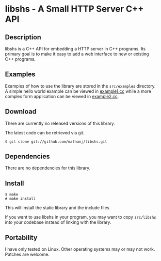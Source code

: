 libshs - A Small HTTP Server C++ API
====================================

Description
-----------
libshs is a C++ API for embedding a HTTP server in C++ programs. Its primary
goal is to make it easy to add a web interface to new or existing C++ programs.

Examples
--------
Examples of how to use the library are stored in the `src/examples` directory.
A simple hello world example can be viewed in [example1.cc][1] while a more
complex form application can be viewed in [example2.cc][2].

Download
--------
There are currently no released versions of this library.

The latest code can be retrieved via git.

    $ git clone git://github.com/nathanj/libshs.git

Dependencies
------------
There are no dependencies for this library.

Install
-------
    $ make
	# make install

This will install the static library and the include files.

If you want to use libshs in your program, you may want to copy `src/libshs`
into your codebase instead of linking with the library.

Portability
-----------
I have only tested on Linux. Other operating systems may or may not work.
Patches are welcome.

  [1]: http://github.com/nathanj/tree/master/src/examples/example1.cc
  [2]: http://github.com/nathanj/tree/master/src/examples/example2.cc

